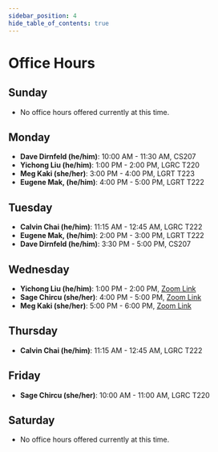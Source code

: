 ```yaml
---
sidebar_position: 4
hide_table_of_contents: true
---
```


# Office Hours

## Sunday

- No office hours offered currently at this time.

## Monday

- **Dave Dirnfeld (he/him)**: 10:00 AM - 11:30 AM, CS207
- **Yichong Liu (he/him)**:    1:00 PM -  2:00 PM, LGRC T220
- **Meg Kaki (she/her)**:      3:00 PM -  4:00 PM, LGRT T223 
- **Eugene Mak, (he/him)**:    4:00 PM -  5:00 PM,  LGRT T222

## Tuesday

- **Calvin Chai (he/him)**:   11:15 AM - 12:45 AM, LGRC T222
- **Eugene Mak, (he/him)**:    2:00 PM -  3:00 PM, LGRT T222
- **Dave Dirnfeld (he/him)**:  3:30 PM -  5:00 PM, CS207

## Wednesday
- **Yichong Liu (he/him)**:    1:00 PM -  2:00 PM, [Zoom Link](https://umass-amherst.zoom.us/u/acB8K3uj2J)
- **Sage Chircu (she/her)**:   4:00 PM -  5:00 PM, [Zoom Link](https://umass-amherst.zoom.us/u/acB8K3uj2J)
- **Meg Kaki (she/her)**:      5:00 PM -  6:00 PM, [Zoom Link](https://umass-amherst.zoom.us/u/acB8K3uj2J)

## Thursday
- **Calvin Chai (he/him)**:   11:15 AM - 12:45 AM, LGRC T222

## Friday

- **Sage Chircu (she/her)**: 10:00 AM - 11:00 AM, LGRC T220

## Saturday
- No office hours offered currently at this time.
